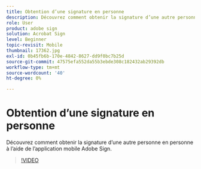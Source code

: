 ```yaml
---
title: Obtention d’une signature en personne
description: Découvrez comment obtenir la signature d’une autre personne en personne à l’aide de l’application mobile Adobe Sign
role: User
product: adobe sign
solution: Acrobat Sign
level: Beginner
topic-revisit: Mobile
thumbnail: 17362.jpg
exl-id: 0b45fb6b-170e-4842-8627-dd9f0bc7b25d
source-git-commit: 47575efa552da55b3ebde308c182432ab29392db
workflow-type: tm+mt
source-wordcount: '40'
ht-degree: 0%

---
```


# Obtention d’une signature en personne

Découvrez comment obtenir la signature d’une autre personne en personne à l’aide de l’application mobile Adobe Sign.

>[!VIDEO](https://video.tv.adobe.com/v/17362?hidetitle=true)

